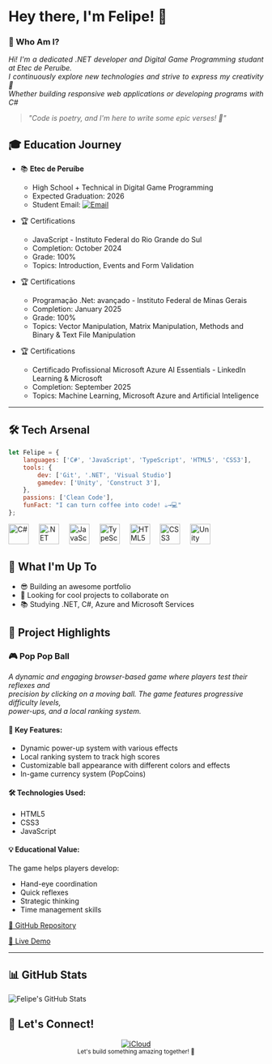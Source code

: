 # Hey there, I'm Felipe! 👋

### 🎯 Who Am I?

<p align="justify"><i>
Hi! I'm a dedicated .NET developer and Digital Game Programming studant at Etec de Peruíbe.<br>
I continuously explore new technologies and strive to express my creativity 🧶<br>
Whether building responsive web applications or developing programs with C#</i>
</p>

> *"Code is poetry, and I'm here to write some epic verses! 🚀"*

## 🎓 Education Journey

- 📚 **Etec de Peruíbe**
  - High School + Technical in Digital Game Programming
  - Expected Graduation: 2026
  - Student Email: [![Email](https://img.shields.io/badge/Email-FF0000?style=flat&logo=gmail&logoColor=white)](mailto:felipe.rodrigues241@etec.sp.gov.br)

- 🏆 Certifications  
  - JavaScript - Instituto Federal do Rio Grande do Sul
  - Completion: October 2024
  - Grade: 100%
  - Topics: Introduction, Events and Form Validation
 
- 🏆 Certifications  
  - Programação .Net: avançado - Instituto Federal de Minas Gerais
  - Completion: January 2025
  - Grade: 100%
  - Topics: Vector Manipulation, Matrix Manipulation, Methods and Binary & Text File Manipulation
 
- 🏆 Certifications  
  - Certificado Profissional Microsoft Azure AI Essentials - LinkedIn Learning & Microsoft 
  - Completion: September 2025
  - Topics: Machine Learning, Microsoft Azure and Artificial Inteligence
 
---

## 🛠️ Tech Arsenal

```javascript
let Felipe = {
    languages: ['C#', 'JavaScript', 'TypeScript', 'HTML5', 'CSS3'],
    tools: {
        dev: ['Git', '.NET', 'Visual Studio']
        gamedev: ['Unity', 'Construct 3'],
    },
    passions: ['Clean Code'],
    funFact: "I can turn coffee into code! ☕→💻"
};
```

<div align="left">
  <img src="https://cdn.jsdelivr.net/gh/devicons/devicon/icons/csharp/csharp-original.svg" height="40" alt="C#" />
  <img width="12" />
  <img src="https://cdn.jsdelivr.net/gh/devicons/devicon/icons/dot-net/dot-net-original.svg" height="40" alt=".NET" />
  <img width="12" />
  <img src="https://cdn.jsdelivr.net/gh/devicons/devicon/icons/javascript/javascript-original.svg" height="40" alt="JavaScript" />
  <img width="12" />
  <img src="https://cdn.jsdelivr.net/gh/devicons/devicon/icons/typescript/typescript-original.svg" height="40" alt="TypeScript" />
  <img width="12" />
  <img src="https://cdn.jsdelivr.net/gh/devicons/devicon/icons/html5/html5-original.svg" height="40" alt="HTML5" />
  <img width="12" />
  <img src="https://cdn.jsdelivr.net/gh/devicons/devicon/icons/css3/css3-original.svg" height="40" alt="CSS3" />
  <img width="12" />
  <img src="https://cdn.jsdelivr.net/gh/devicons/devicon/icons/unity/unity-original.svg" height="40" alt="Unity" />
  <img width="12" />
</div>

## 🚀 What I'm Up To

- 😎 Building an awesome portfolio
- 🤝 Looking for cool projects to collaborate on
- 📚 Studying .NET, C#, Azure and Microsoft Services
  
## 🌟 Project Highlights

### 🎮 Pop Pop Ball
*A dynamic and engaging browser-based game where players test their reflexes and <br>precision by clicking on a moving ball. The game features progressive difficulty levels, <br>power-ups, and a local ranking system.*

#### 🚀 Key Features:
- Dynamic power-up system with various effects
- Local ranking system to track high scores
- Customizable ball appearance with different colors and effects
- In-game currency system (PopCoins)

#### 🛠️ Technologies Used:
- HTML5
- CSS3
- JavaScript

#### 💡 Educational Value:
The game helps players develop:
- Hand-eye coordination
- Quick reflexes
- Strategic thinking
- Time management skills

[🔗 GitHub Repository](https://github.com/frodrigss/pop-pop-ball)

[🔗 Live Demo](https://pop-pop-ball.vercel.app)

---

## 📊 GitHub Stats

<img align="center" src="https://github-readme-stats.vercel.app/api?username=frodrigss&show_icons=true&line_height=27&count_private=true&title_color=ffffff&text_color=c9cacc&icon_color=2bbc8a&bg_color=1d1f21" alt="Felipe's GitHub Stats" />

## 🤝 Let's Connect!

<div align="center">
  <a href="mailto:soaresrodriguesf07@icloud.com">
    <img src="https://img.shields.io/badge/iCloud-3693F3?style=for-the-badge&logo=iCloud&logoColor=white" alt="iCloud">
  </a>
</div>

<div align="center">
  <sub>Let's build something amazing together! 🚀</sub>
</div>

